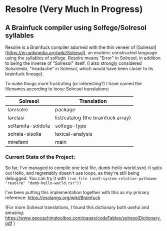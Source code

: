 # Resolre (Very Much In Progress)
## A Brainfuck compiler using Solfege/Solresol syllables

Resolre is a Brainfuck compiler adorned with the thin veneer of [Solresol][https://en.wikipedia.org/wiki/Solresol], an esoteric constructed language using the syllables of solfege. Resolre means "Error" in Solresol, in addition to being the inverse of "Solresol" itself. (I also strongly considered Solsolredo, "headache" in Solresol, which would have been closer to its brainfuck lineage).

To make things more frustrating (or interesting?) I have named the filenames according to loose Solresol translations:

Solresol | Translation
-------- | ----------
laresolre | package
larelasi | list/catalog (the brainfuck array)
solfamifa-soldofa | solfege-type
solrela-sisolla | lexical-analysis
mirefami | main

### Current State of the Project:

So far, I've managed to compile one test file, dumb-hello-world.ssrd. It spits out Hello, and regrettably doesn't use loops, as they're still being debugged. You can try it with `(run-file (asdf:system-relative-pathname "resolre" "dumb-hello-world.rsr"))`

I've been putting this implementation together with this as my primary reference: https://esolangs.org/wiki/Brainfuck



(For more Solresol translations, I found this dictionary both useful and amusing:
https://www.geocachingtoolbox.com/pages/codeTables/solresolDictionary.pdf )
